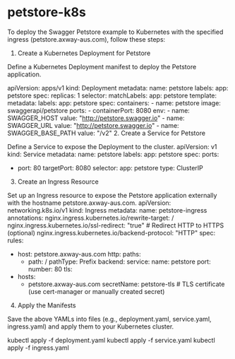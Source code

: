 # petstore-k8s
To deploy the Swagger Petstore example to Kubernetes with the specified ingress (petstore.axway-aus.com), follow these steps:

1. Create a Kubernetes Deployment for Petstore

Define a Kubernetes Deployment manifest to deploy the Petstore application.

apiVersion: apps/v1
kind: Deployment
metadata:
  name: petstore
  labels:
    app: petstore
spec:
  replicas: 1
  selector:
    matchLabels:
      app: petstore
  template:
    metadata:
      labels:
        app: petstore
    spec:
      containers:
      - name: petstore
        image: swaggerapi/petstore
        ports:
        - containerPort: 8080
        env:
        - name: SWAGGER_HOST
          value: "http://petstore.swagger.io"
        - name: SWAGGER_URL
          value: "http://petstore.swagger.io"
        - name: SWAGGER_BASE_PATH
          value: "/v2"
2. Create a Service for Petstore

Define a Service to expose the Deployment to the cluster.
apiVersion: v1
kind: Service
metadata:
  name: petstore
  labels:
    app: petstore
spec:
  ports:
  - port: 80
    targetPort: 8080
  selector:
    app: petstore
  type: ClusterIP

3. Create an Ingress Resource

Set up an Ingress resource to expose the Petstore application externally with the hostname petstore.axway-aus.com.
apiVersion: networking.k8s.io/v1
kind: Ingress
metadata:
  name: petstore-ingress
  annotations:
    nginx.ingress.kubernetes.io/rewrite-target: /
    nginx.ingress.kubernetes.io/ssl-redirect: "true" # Redirect HTTP to HTTPS (optional)
    nginx.ingress.kubernetes.io/backend-protocol: "HTTP"
spec:
  rules:
  - host: petstore.axway-aus.com
    http:
      paths:
      - path: /
        pathType: Prefix
        backend:
          service:
            name: petstore
            port:
              number: 80
  tls:
  - hosts:
    - petstore.axway-aus.com
    secretName: petstore-tls # TLS certificate (use cert-manager or manually created secret)

4. Apply the Manifests

Save the above YAMLs into files (e.g., deployment.yaml, service.yaml, ingress.yaml) and apply them to your Kubernetes cluster.

kubectl apply -f deployment.yaml
kubectl apply -f service.yaml
kubectl apply -f ingress.yaml

